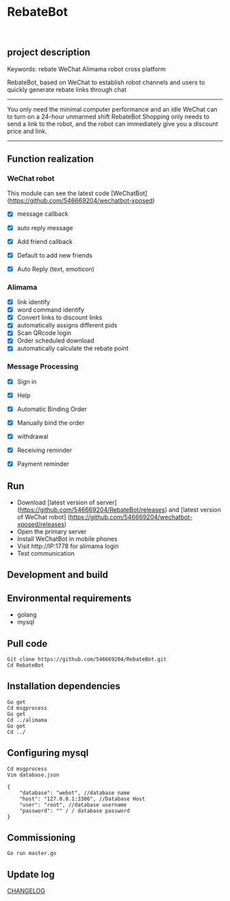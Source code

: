 # RebateBot 
 
## project description
Keywords: rebate WeChat Alimama robot cross platform

RebateBot, based on WeChat to establish robot channels and users to quickly generate rebate links through chat


---

You only need the minimal computer performance and an idle WeChat can to turn on a 24-hour unmanned shift RebateBot
Shopping only needs to send a link to the robot, and the robot can immediately give you a discount price and link.

---

## Function realization

### WeChat robot
This module can see the latest code [WeChatBot] (https://github.com/546669204/wechatbot-xposed)
- [x] message callback
- [x] auto reply message
- [x] Add friend callback
- [x] Default to add new friends
- [x] Auto Reply (text, emoticon)


### Alimama
- [x] link identify
- [x] word command identify
- [x] Convert links to discount links
- [x] automatically assigns different pids
- [x] Scan QRcode login
- [x] Order scheduled download
- [x] automatically calculate the rebate point

### Message Processing
- [x] Sign in
- [x] Help
- [x] Automatic Binding Order
- [x] Manually bind the order
- [x] withdrawal
- [x] Receiving reminder
- [x] Payment reminder


## Run

- Download [latest version of server] (https://github.com/546669204/RebateBot/releases) and [latest version of WeChat robot] (https://github.com/546669204/wechatbot-xposed/releases)
- Open the primary server
- Install WeChatBot in mobile phones
- Visit http://IP:1778 for alimama login
- Test communication


## Development and build

## Environmental requirements

- golang
- mysql

## Pull code
```
Git clone https://github.com/546669204/RebateBot.git
Cd RebateBot
```

## Installation dependencies
```
Go get
Cd msgprocess
Go get
Cd ../alimama
Go get
Cd ../
```
## Configuring mysql

```
Cd msgprocess
Vim database.json

{
    "database": "webot", //database name
    "host": "127.0.0.1:3306", //Database Host
    "user": "root", //database username
    "password": "" / / database password
}
```

## Commissioning
```
Go run master.go
```

## Update log

[CHANGELOG](https://github.com/546669204/RebateBot/CHANGELOG)